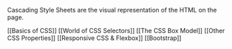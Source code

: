 Cascading Style Sheets are the visual representation of the HTML on the page. 

[[Basics of CSS]]
[[World of CSS Selectors]]
[[The CSS Box Model]]
[[Other CSS Properties]]
[[Responsive CSS & Flexbox]]
[[Bootstrap]]
